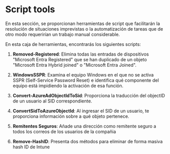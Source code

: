 # Script tools
En esta sección, se proporcionan herramientas de script que facilitarán la resolución de situaciones imprevistas o la automatización de tareas que de otro modo requerirían un trabajo manual considerable.

En esta caja de herramientas, encontrarás los siguientes scripts:

1. **Removed-Registered**: Elimina todas las entradas de dispositivos "Microsoft Entra Registered" que se han duplicado de un objeto "Microsoft Entra Hybrid joined" o "Microsoft Entra Joined".
   
2. **WindowsSSPR**: Examina el equipo Windows en el que no se activa SSPR (Self-Service Password Reset) e identifica qué componente del equipo está impidiendo la activación de esa función.

3. **Convert-AzureAdObjectIdToSid**: Proporciona la traducción del objectID de un usuario al SID correspondiente.

4. **ConvertSidToAzureObjectId**: Al ingresar el SID de un usuario, te proporciona información sobre a qué objeto pertenece.

5. **Remitentes Seguros**: Añade una dirección como remitente seguro a todos los correos de los usuarios de la compañia

6. **Remove-HashID**: Presenta dos métodos para eliminar de forma masiva hash ID de Intune
